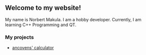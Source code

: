## Welcome to my website!
My name is Norbert Makula. I am a hobby developer. Currently, I am learning C++ Programming and QT.


### My projects
- [ancovens' calculator]()
